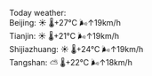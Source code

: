 Today weather:  
Beijing: ☀️   🌡️+27°C 🌬️↑19km/h  
Tianjin: ☀️   🌡️+21°C 🌬️↑19km/h  
Shijiazhuang: ☀️   🌡️+24°C 🌬️↑19km/h  
Tangshan: ⛅️  🌡️+22°C 🌬️↑18km/h  
